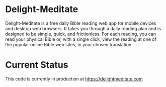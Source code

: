 
# Delight-Meditate

Delight-Meditate is a free daily Bible reading web app
for mobile devices and desktop web browsers.
It takes you through a daily reading plan
and is designed to be simple, quick, and frictionless.
For each reading, you can read your physical Bible
or, with a single click, view the reading
at one of the popular online Bible web sites,
in your chosen translation.

# Current Status

This code is currently in production at https://delightmeditate.com
